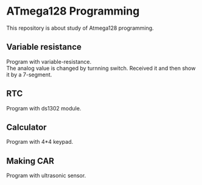 # ATmega128 Programming
This repository is about study of Atmega128 programming.

## Variable resistance
Program with variable-resistance.  
The analog value is changed by turnning switch. Received it and then show it by a 7-segment.

## RTC
Program with ds1302 module.

## Calculator
Program with 4*4 keypad.

## Making CAR
Program with ultrasonic sensor.
